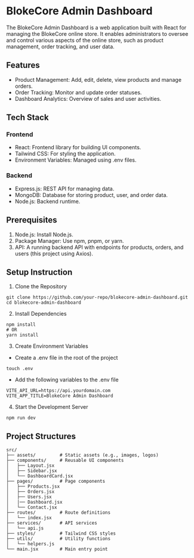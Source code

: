 # BlokeCore Admin Dashboard

The BlokeCore Admin Dashboard is a web application built with React for managing the BlokeCore online store. It enables administrators to oversee and control various aspects of the online store, such as product management, order tracking, and user data.

## Features

- Product Management: Add, edit, delete, view products and manage orders.
- Order Tracking: Monitor and update order statuses.
- Dashboard Analytics: Overview of sales and user activities.

## Tech Stack

### Frontend

- React: Frontend library for building UI components.
- Tailwind CSS: For styling the application.
- Environment Variables: Managed using .env files.

### Backend

- Express.js: REST API for managing data.
- MongoDB: Database for storing product, user, and order data.
- Node.js: Backend runtime.

## Prerequisites

1. Node.js: Install Node.js.
2. Package Manager: Use npm, pnpm, or yarn.
3. API: A running backend API with endpoints for products, orders, and users (this project using Axios).

## Setup Instruction

1. Clone the Repository

```
git clone https://github.com/your-repo/blokecore-admin-dashboard.git
cd blokecore-admin-dashboard
```

2. Install Dependencies

```
npm install
# OR
yarn install
```

3. Create Environment Variables

- Create a .env file in the root of the project

```
touch .env
```

- Add the following variables to the .env file

```
VITE_API_URL=https://api.yourdomain.com
VITE_APP_TITLE=BlokeCore Admin Dashboard
```

4.  Start the Development Server

```
npm run dev
```

## Project Structures

```
src/
├── assets/         # Static assets (e.g., images, logos)
├── components/     # Reusable UI components
│   ├── Layout.jsx
│   ├── Sidebar.jsx
│   └── DashboardCard.jsx
├── pages/          # Page components
│   ├── Products.jsx
│   ├── Orders.jsx
│   ├── Users.jsx
│   |── Dashboard.jsx
│   └── Contact.jsx
├── routes/         # Route definitions
│   └── index.jsx
├── services/       # API services
│   └── api.js
├── styles/         # Tailwind CSS styles
├── utils/          # Utility functions
│   └── helpers.js
└── main.jsx        # Main entry point
```
